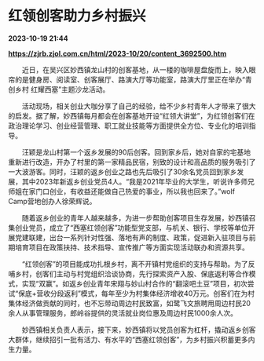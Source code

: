 # 红领创客助力乡村振兴

**2023-10-19 21:44**

**https://zjrb.zjol.com.cn/html/2023-10/20/content_3692500.htm**

　　近日，在吴兴区妙西镇龙山村的创客基地，从一楼的咖啡屋盘旋而上，映入眼帘的是健身房、阅读室、创客展厅、路演大厅等功能室，路演大厅里正在举办“青创乡村 红耀西塞”主题沙龙活动。

　　活动现场，相关创业大咖分享了自己的经验，给不少乡村青年人才带来了很大的启发。据了解，妙西镇每月都会在创客基地开设“红领大讲堂”，为红领创客们在政治理论学习、创业经营管理、职工就业技能等方面提供全方位、专业化的培训指导。

　　汪颖是龙山村第一个返乡发展的90后创客。回到家乡后，她对自家的宅基地重新进行改造，开办了村里的第一家精品民宿，别致的设计和高品质的服务吸引了一大波游客。同时，汪颖的返乡创业之路也先后吸引了30余名党员回到家乡发展，其中2023年新返乡创业党员4人。“我是2021年毕业的大学生，听说许多师兄师姐在家门口创业，有收益还能做自己热爱的事业，所以我也回来了。”wolf Camp营地创办人徐荣辉说。

　　随着返乡创业的青年人越来越多，为进一步帮助创客项目生存发展，妙西镇召集创业党员，成立了“西塞红领创客”功能型党支部，与机关、银行、学校等单位开展党建联建，出台一系列针对性强、落地有声的制度、政策，促进新入驻项目与前期培育项目在政策扶持、技术指导、宣传推广等方面实现活动联办和资源共享。

　　“红领创客”的项目能成功扎根乡村，离不开镇村党组织的支持与帮助。为了反哺乡村，创客们主动与村党组织洽谈协商，先行探索资产入股、保底返利等合作模式，实现“双赢”。如返乡创业青年宋翔与妙山村合作的“翻滚吧土豆”项目，初次尝试“保底+营收分段返利”模式，每年至少为村集体经济增收40万元。创客们在为村集体经济做贡献的同时，也不忘带动周边村民致富，如鹭飞文旅聘用周边村民20余人从事管理服务，郎岭谷提供的灵活就业岗位惠及周边村民1000余人次。

　　妙西镇相关负责人表示，接下来，妙西镇将以党员创客为杠杆，撬动返乡创客大群体，继续招引一批有活力、有水平的“西塞红领创客”，为乡村振兴积蓄更多内生力量。